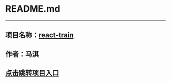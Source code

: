 # **README.md**
----
## 项目名称：[react-train](https://findiqam.github.io/react-train/dist)
## 作者：马淇
## [点击跳转项目入口](https://findiqam.github.io/react-train/dist)

